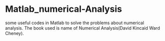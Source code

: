 # Matlab_numerical-Analysis
some useful codes in Matlab to solve the problems about numerical analysis.
The book used is name of Numerical Analysis(David Kincaid Ward Cheney).
